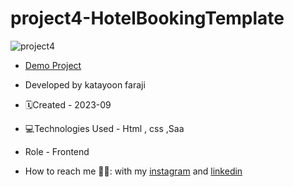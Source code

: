 # project4-HotelBookingTemplate


![project4](https://github.com/katayoon-faraji-web/project4/assets/144775981/ae640a91-a663-4bcd-8f6b-b28f36181b9c)

- [Demo Project](https://katayoon-faraji-web.github.io/project4/)

- Developed by katayoon faraji

- 🗓️Created - 2023-09

- 💻Technologies Used - Html , css ,Saa

- Role - Frontend

- How to reach me 👩🏻: with my [instagram](https://instagram.com/katayoon_faraji_web) and [linkedin](https://www.linkedin.com/in/katayoon-faraji-web-3b722b207r)
